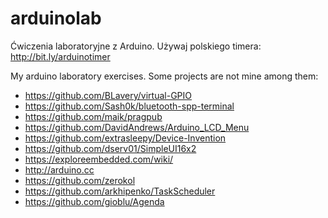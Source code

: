 # arduinolab
Ćwiczenia laboratoryjne z Arduino.
Używaj polskiego timera: http://bit.ly/arduinotimer

My arduino laboratory exercises. 
Some projects are not mine among them:
 - https://github.com/BLavery/virtual-GPIO
 - https://github.com/Sash0k/bluetooth-spp-terminal
 - https://github.com/maik/pragpub
 - https://github.com/DavidAndrews/Arduino_LCD_Menu
 - https://github.com/extrasleepy/Device-Invention
 - https://github.com/dserv01/SimpleUI16x2
 - https://exploreembedded.com/wiki/
 - http://arduino.cc
 - https://github.com/zerokol
 - https://github.com/arkhipenko/TaskScheduler
 - https://github.com/gioblu/Agenda
